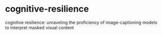 # cognitive-resilience
cognitive resilience: unraveling the proficiency of image-captioning models to interpret masked visual content
